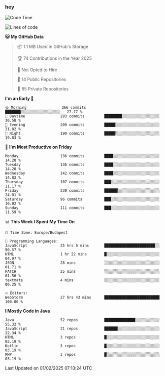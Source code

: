 ### hey

<!--START_SECTION:waka-->
![Code Time](http://img.shields.io/badge/Code%20Time-1%2C076%20hrs%2049%20mins-blue)

![Lines of code](https://img.shields.io/badge/From%20Hello%20World%20I%27ve%20Written-1.8%20million%20lines%20of%20code-blue)

**🐱 My GitHub Data** 

> 📦 1.1 MB Used in GitHub's Storage 
 > 
> 🏆 74 Contributions in the Year 2025
 > 
> 🚫 Not Opted to Hire
 > 
> 📜 14 Public Repositories 
 > 
> 🔑 85 Private Repositories 
 > 
**I'm an Early 🐤** 

```text
🌞 Morning                266 commits         ███████░░░░░░░░░░░░░░░░░░   27.77 % 
🌆 Daytime                293 commits         ████████░░░░░░░░░░░░░░░░░   30.58 % 
🌃 Evening                209 commits         █████░░░░░░░░░░░░░░░░░░░░   21.82 % 
🌙 Night                  190 commits         █████░░░░░░░░░░░░░░░░░░░░   19.83 % 
```
📅 **I'm Most Productive on Friday** 

```text
Monday                   136 commits         ████░░░░░░░░░░░░░░░░░░░░░   14.20 % 
Tuesday                  136 commits         ████░░░░░░░░░░░░░░░░░░░░░   14.20 % 
Wednesday                142 commits         ████░░░░░░░░░░░░░░░░░░░░░   14.82 % 
Thursday                 107 commits         ███░░░░░░░░░░░░░░░░░░░░░░   11.17 % 
Friday                   230 commits         ██████░░░░░░░░░░░░░░░░░░░   24.01 % 
Saturday                 96 commits          ███░░░░░░░░░░░░░░░░░░░░░░   10.02 % 
Sunday                   111 commits         ███░░░░░░░░░░░░░░░░░░░░░░   11.59 % 
```


📊 **This Week I Spent My Time On** 

```text
🕑︎ Time Zone: Europe/Budapest

💬 Programming Languages: 
JavaScript               25 hrs 6 mins       ███████████████████████░░   90.57 % 
HTML                     1 hr 22 mins        █░░░░░░░░░░░░░░░░░░░░░░░░   04.97 % 
JSON                     28 mins             ░░░░░░░░░░░░░░░░░░░░░░░░░   01.71 % 
PATCH                    25 mins             ░░░░░░░░░░░░░░░░░░░░░░░░░   01.56 % 
textmate                 4 mins              ░░░░░░░░░░░░░░░░░░░░░░░░░   00.25 % 

🔥 Editors: 
WebStorm                 27 hrs 43 mins      █████████████████████████   100.00 % 
```

**I Mostly Code in Java** 

```text
Java                     52 repos            ██████████████░░░░░░░░░░░   55.32 % 
JavaScript               21 repos            ██████░░░░░░░░░░░░░░░░░░░   22.34 % 
HTML                     3 repos             █░░░░░░░░░░░░░░░░░░░░░░░░   03.19 % 
Kotlin                   3 repos             █░░░░░░░░░░░░░░░░░░░░░░░░   03.19 % 
PHP                      3 repos             █░░░░░░░░░░░░░░░░░░░░░░░░   03.19 % 
```




 Last Updated on 01/02/2025 07:13:24 UTC
<!--END_SECTION:waka-->
